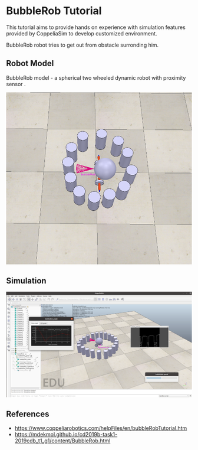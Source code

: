 # BubbleRob Tutorial

This tutorial aims to provide hands on experience with simulation features provided by CoppeliaSim to develop customized environment.

BubbleRob robot tries to get out from obstacle surronding him.

## Robot Model

BubbleRob model - a spherical two wheeled dynamic robot with proximity sensor .

![BubbleRob Model](https://github.com/mecha-robo/BubbleRob-CoppeliaSim/blob/master/pictures/bubbleRobWithObstacle.png)

## Simulation

![BubbleRob Simulation Scene](https://github.com/mecha-robo/BubbleRob-CoppeliaSim/blob/master/pictures/bobbleRob_croop.png)

## References

* https://www.coppeliarobotics.com/helpFiles/en/bubbleRobTutorial.htm
* https://mdekmol.github.io/cd2019b-task1-2019cdb_t1_g1/content/BubbleRob.html




